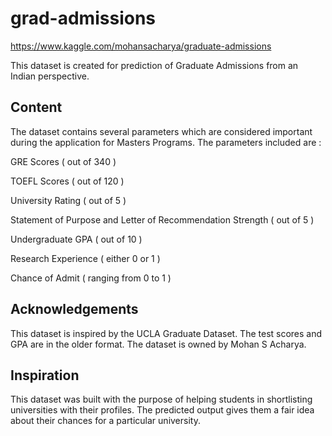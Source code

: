 # grad-admissions

https://www.kaggle.com/mohansacharya/graduate-admissions 


This dataset is created for prediction of Graduate Admissions from an Indian perspective.

## Content 

The dataset contains several parameters which are considered important during the application for Masters Programs.
The parameters included are :

GRE Scores ( out of 340 ) 

TOEFL Scores ( out of 120 ) 

University Rating ( out of 5 ) 

Statement of Purpose and Letter of Recommendation Strength ( out of 5 ) 

Undergraduate GPA ( out of 10 ) 

Research Experience ( either 0 or 1 ) 

Chance of Admit ( ranging from 0 to 1 ) 

## Acknowledgements 

This dataset is inspired by the UCLA Graduate Dataset. The test scores and GPA are in the older format.
The dataset is owned by Mohan S Acharya. 


## Inspiration 

This dataset was built with the purpose of helping students in shortlisting universities with their profiles. The predicted output gives them a fair idea about their chances for a particular university.
